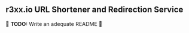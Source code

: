 ## r3xx.io URL Shortener and Redirection Service

:sparkling_heart: __TODO:__ Write an adequate README :sparkling_heart:
